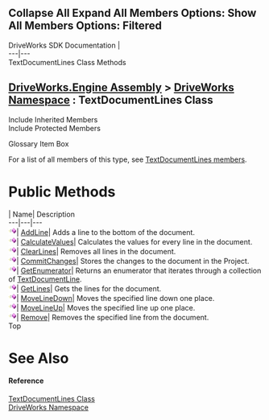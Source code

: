        

 Collapse All Expand All  Members Options: Show All  Members Options: Filtered   
---  
DriveWorks SDK Documentation  |   
---|---  
TextDocumentLines Class Methods   
  
[DriveWorks.Engine Assembly](topic2156.md) > [DriveWorks Namespace](topic2159.md) : TextDocumentLines Class  
---  
  
Include Inherited Members    
Include Protected Members    


Glossary Item Box

For a list of all members of this type, see [TextDocumentLines members](topic5692.md).

# Public Methods

| Name| Description  
---|---|---  
![Public Method](dotnetimages/publicMethod.gif)| [AddLine](topic5698.md)| Adds a line to the bottom of the document.   
![Public Method](dotnetimages/publicMethod.gif)| [CalculateValues](topic5699.md)| Calculates the values for every line in the document.   
![Public Method](dotnetimages/publicMethod.gif)| [ClearLines](topic5700.md)| Removes all lines in the document.   
![Public Method](dotnetimages/publicMethod.gif)| [CommitChanges](topic5701.md)| Stores the changes to the document in the Project.   
![Public Method](dotnetimages/publicMethod.gif)| [GetEnumerator](topic5702.md)| Returns an enumerator that iterates through a collection of [TextDocumentLine](topic5659.md).   
![Public Method](dotnetimages/publicMethod.gif)| [GetLines](topic5703.md)| Gets the lines for the document.   
![Public Method](dotnetimages/publicMethod.gif)| [MoveLineDown](topic5704.md)| Moves the specified line down one place.   
![Public Method](dotnetimages/publicMethod.gif)| [MoveLineUp](topic5705.md)| Moves the specified line up one place.   
![Public Method](dotnetimages/publicMethod.gif)| [Remove](topic5706.md)| Removes the specified line from the document.   
Top

# See Also

#### Reference

[TextDocumentLines Class](topic5691.md)   
[DriveWorks Namespace](topic2159.md)


